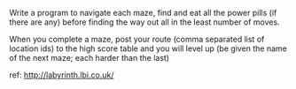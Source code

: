 Write a program to navigate each maze, find and eat all the power pills (if there are any) before finding the way out all in the least number of moves.

When you complete a maze, post your route (comma separated list of location ids) to the high score table and you will level up (be given the name of the next maze; each harder than the last)

ref: http://labyrinth.lbi.co.uk/